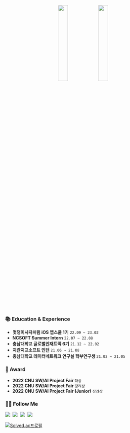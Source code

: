 <div align="center">
	<code><img width="25%" src="https://www.vectorlogo.zone/logos/swift/swift-ar21.svg"></code>
    <code><img width="25%" src="https://www.vectorlogo.zone/logos/apple/apple-ar21.svg"></code>
</div>

### 📚 Education & Experience
- **멋쟁이사자처럼 iOS 앱스쿨 1기** `22.09 ~ 23.02`
- **NCSOFT Summer Intern** `22.07 ~ 22.08`
- **충남대학교 글로벌인재트랙 6기** `21.12 ~ 22.02`
- **지란지교소프트 인턴** `21.06 ~ 21.08`
- **충남대학교 데이터네트워크 연구실 학부연구생** `21.02 ~ 21.05`

### 🏅 Award
- **2022 CNU SW/AI Project Fair** `대상`
- **2022 CNU SW/AI Project Fair** `장려상`
- **2022 CNU SW/AI Project Fair (Junior)** `장려상` 

### 🙋‍♂️ Follow Me

<p>
  <a href="https://codekodo.tistory.com"><img src="https://img.shields.io/badge/Blog-FF5722?style=flat-square&logo=Blogger&logoColor=white&link=https://codekodo.tistory.com"/></a>&nbsp
  <a href="https://www.linkedin.com/in/dohyeonko"><img src="https://img.shields.io/badge/Linkedin-0077b5?style=flat-square&logo=Linkedin&logoColor=white&link=https://www.linkedin.com/in/dohyeonko/"/></a>&nbsp
  <a href="https://www.instagram.com/kodo_____o/"><img src="https://img.shields.io/badge/Instagram-E4405F?style=flat-square&logo=Instagram&logoColor=white&link=https://www.instagram.com/kodo_____o//"/></a>&nbsp
  <a href="mailto:dohyeon.ko98@gmail.com"><img src="https://img.shields.io/badge/Gmail-d14836?style=flat-square&logo=Gmail&logoColor=white&link=dohyeon.ko98@gmail.com"/></a>&nbsp
  <!--   <a href="https://hits.seeyoufarm.com"><img src="https://hits.seeyoufarm.com/api/count/incr/badge.svg?url=https%3A%2F%2Fgithub.com%2Fk906506&count_bg=%2379C83D&title_bg=%23555555&icon=&icon_color=%23E7E7E7&title=hits&edge_flat=false"/></a> -->

  [![Solved.ac프로필](http://mazassumnida.wtf/api/mini/generate_badge?boj=k906506)](https://solved.ac/k906506)
</p>

